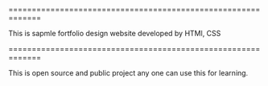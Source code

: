 =============================================================

This is sapmle fortfolio design website developed by HTMl, CSS

=============================================================


This is open source and public project any one can use this for 
learning.
